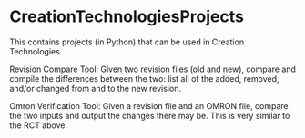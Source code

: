# CreationTechnologiesProjects
This contains projects (in Python) that can be used in Creation Technologies.

Revision Compare Tool:
Given two revision files (old and new), compare and compile the differences between the two: list all of the 
added, removed, and/or changed from and to the new revision.

Omron Verification Tool:
Given a revision file and an OMRON file, compare the two inputs and output the changes there may be. This is very similar to 
the RCT above.
